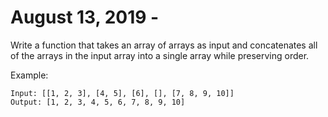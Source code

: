 # August 13, 2019 - 

Write a function that takes an array of arrays as input and concatenates 
all of the arrays in the input array into a single array while preserving order.

Example:
```
Input: [[1, 2, 3], [4, 5], [6], [], [7, 8, 9, 10]]
Output: [1, 2, 3, 4, 5, 6, 7, 8, 9, 10]
```
